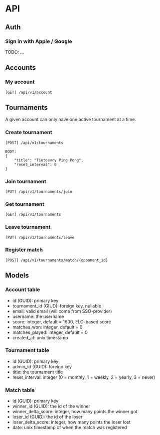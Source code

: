 # API

## Auth

### Sign in with Apple / Google

TODO: ...

## Accounts

### My account

```
[GET] /api/v1/account
```

## Tournaments

A given account can only have one active tournament at a time.

### Create tournament

```
[POST] /api/v1/tournaments

BODY:
{
    "title": "Tietoevry Ping Pong",
    "reset_interval": 0
}
```

### Join tournament

```
[PUT] /api/v1/tournaments/join
```

### Get tournament

```
[GET] /api/v1/tournaments
```

### Leave tournament

```
[PUT] /api/v1/tournaments/leave
```

### Register match

```
[POST] /api/v1/tournaments/match/{opponent_id}
```

## Models

### Account table

* id (GUID): primary key
* tournament_id (GIUD): foreign key, nullable
* email: valid email (will come from SSO-provider)
* username: the username
* score: integer, default = 1600, ELO-based score
* matches_won: integer, default = 0
* matches_played: integer, default = 0
* created_at: unix timestamp

### Tournament table

* id (GUID): primary key
* admin_id (GUID): foreign key
* title: the tournament title
* reset_interval: integer (0 = monthly, 1 = weekly, 2 = yearly, 3 = never)

### Match table

* id (GUID): primary key
* winner_id (GUID): the id of the winner
* winner_delta_score: integer, how many points the winner got
* loser_id (GUID): the id of the loser
* loser_delta_score: integer, how many points the loser lost
* date: unix timestamp of when the match was registered
